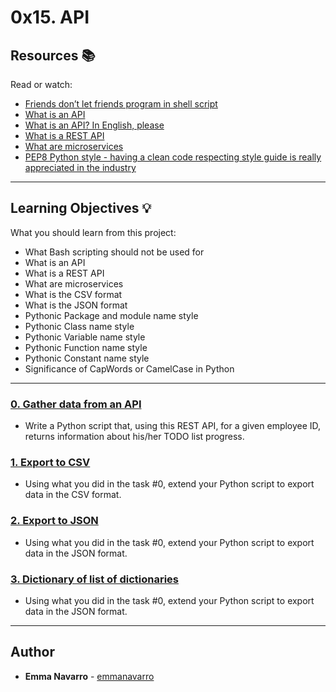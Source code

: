 # 0x15. API

## Resources 📚
Read or watch:
* [Friends don’t let friends program in shell script](https://www.turnkeylinux.org/blog/friends-dont-let-friends-program-shell-script)
* [What is an API](https://www.webopedia.com/TERM/A/API.html)
* [What is an API? In English, please](https://www.freecodecamp.org/news/what-is-an-api-in-english-please-b880a3214a82/)
* [What is a REST API](https://www.sitepoint.com/developers-rest-api/)
* [What are microservices](https://smartbear.com/solutions/microservices/)
* [PEP8 Python style - having a clean code respecting style guide is really appreciated in the industry](https://www.python.org/dev/peps/pep-0008/)

---
## Learning Objectives 💡
What you should learn from this project:

* What Bash scripting should not be used for
* What is an API
* What is a REST API
* What are microservices
* What is the CSV format
* What is the JSON format
* Pythonic Package and module name style
* Pythonic Class name style
* Pythonic Variable name style
* Pythonic Function name style
* Pythonic Constant name style
* Significance of CapWords or CamelCase in Python

---

### [0. Gather data from an API](./0-gather_data_from_an_API.py)
* Write a Python script that, using this REST API, for a given employee ID, returns information about his/her TODO list progress.


### [1. Export to CSV](./1-export_to_CSV.py)
* Using what you did in the task #0, extend your Python script to export data in the CSV format.


### [2. Export to JSON](./2-export_to_JSON.py)
* Using what you did in the task #0, extend your Python script to export data in the JSON format.


### [3. Dictionary of list of dictionaries](./3-dictionary_of_list_of_dictionaries.py)
* Using what you did in the task #0, extend your Python script to export data in the JSON format.

---

## Author
* **Emma Navarro** - [emmanavarro](https://github.com/emmanavarro)
